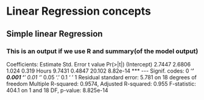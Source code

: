 # Linear Regression concepts

## Simple linear Regression

### This is an output if we use R and summary(of the model output)
Coefficients:
            Estimate Std. Error t value Pr(>|t|) (Intercept) 2.7447 2.6806 1.024 0.319 Hours 
9.7431 0.4847 20.102 8.82e-14 *** --- Signif. codes: 0 ‘***’ 0.001 ‘**’ 0.01 ‘*’ 0.05 ‘.’ 0.1 ‘ 
’ 1 Residual standard error: 5.781 on 18 degrees of freedom Multiple R-squared: 0.9574, 
Adjusted R-squared: 0.955
F-statistic: 404.1 on 1 and 18 DF,  p-value: 8.825e-14
